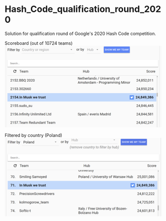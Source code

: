 # Hash_Code_qualification_round_2020
Solution for qualification round of Google's 2020 Hash Code competition.

Scoreboard (out of 10724 teams)
![score](score_screenshots/general_scoreboard.png)

Filtered by country (Poland)
![score](score_screenshots/poland_scoreboard.png)
